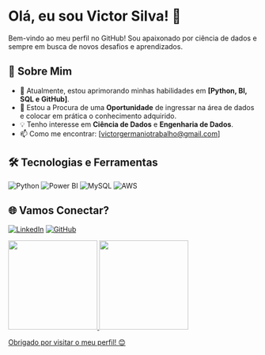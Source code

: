 # Olá, eu sou Victor Silva! 👋

Bem-vindo ao meu perfil no GitHub! Sou apaixonado por ciência de dados e sempre em busca de novos desafios e aprendizados.

## 🚀 Sobre Mim
- 🌱 Atualmente, estou aprimorando minhas habilidades em **[Python, BI, SQL e GitHub]**.
- 💼 Estou a Procura de uma  **Oportunidade** de ingressar na área de dados e colocar em prática o conhecimento adquirido.
- 💡 Tenho interesse em **Ciência de Dados** e **Engenharia de Dados**.
- 📫 Como me encontrar: [victorgermaniotrabalho@gmail.com]

## 🛠️ Tecnologias e Ferramentas
![Python](https://img.shields.io/badge/Python-000?style=for-the-badge&logo=python)
![Power BI](https://img.shields.io/badge/PowerBI-F2C811?style=for-the-badge&logo=Power%20BI&logoColor=white)
![MySQL](https://img.shields.io/badge/MySQL-00000F?style=for-the-badge&logo=mysql&logoColor=white)
![AWS](https://img.shields.io/badge/AWS-000.svg?style=for-the-badge&logo=amazon-aws&logoColor=white)


## 🌐 Vamos Conectar?
[![LinkedIn](https://img.shields.io/badge/LinkedIn-0077B5?style=for-the-badge&logo=linkedin&logoColor=white)](https://www.linkedin.com/in/victorgermanio/)
[![GitHub](https://img.shields.io/badge/GitHub-100000?style=for-the-badge&logo=github&logoColor=white)](https://github.com/SVictor-DATA)

 <div>
   <a href="https://github.com/SVictor-DATA">
   <img height="180em" src="https://github-readme-stats.vercel.app/api?username=SVictor-DATA&show_icons=true&theme=tokyonight&include_all_commits=true&count_private=true"/>
   <img height="180em" src="https://github-readme-stats.vercel.app/api/top-langs/?username=SVictor-DATA&layout=compact&langs_count=6&theme=tokyonight"/>
</div>


Obrigado por visitar o meu perfil! 😊
